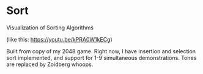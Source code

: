 # Sort
Visualization of Sorting Algorithms

(like this: https://youtu.be/kPRA0W1kECg)

Built from copy of my 2048 game. Right now, I have insertion and selection sort implemented, and support for 1-9 simultaneous demonstrations. Tones are replaced by Zoidberg whoops.
